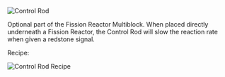 ![Control Rod](https://i.imgur.com/N91L2C4.png?1)

Optional part of the Fission Reactor Multiblock. When placed directly underneath a Fission Reactor, the Control Rod will slow the reaction rate when given a redstone signal.

Recipe:

![Control Rod Recipe](https://i.imgur.com/HyBuNJf.png?1)